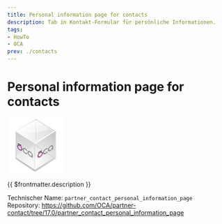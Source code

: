 ```yaml
---
title: Personal information page for contacts
description: Tab in Kontakt-Formular für persönliche Informationen.
tags:
- HowTo
- OCA
prev: ./contacts
---
```

# Personal information page for contacts
![icon_oca_app](attachments/icon_oca_app.png)

{{ $frontmatter.description }}

Technischer Name: `partner_contact_personal_information_page`\
Repository: <https://github.com/OCA/partner-contact/tree/17.0/partner_contact_personal_information_page>
